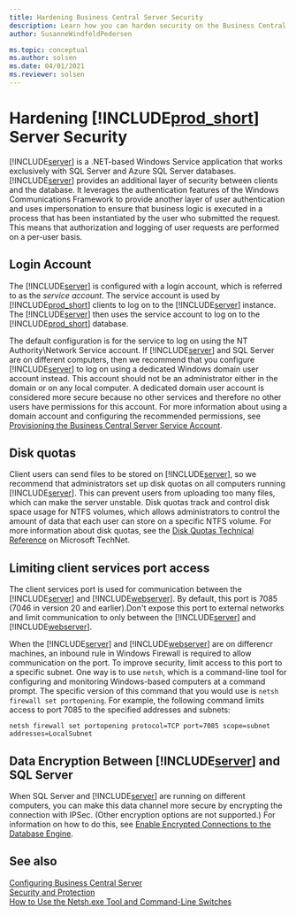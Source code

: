 ```yaml
---
title: Hardening Business Central Server Security
description: Learn how you can harden security on the Business Central Server component to protect access to the configuration settings.
author: SusanneWindfeldPedersen

ms.topic: conceptual
ms.author: solsen
ms.date: 04/01/2021
ms.reviewer: solsen
---
```

# Hardening [!INCLUDE[prod_short](../developer/includes/prod_short.md)] Server Security

[!INCLUDE[server](../developer/includes/server.md)] is a .NET-based Windows Service application that works exclusively with SQL Server and Azure SQL Server databases. [!INCLUDE[server](../developer/includes/server.md)] provides an additional layer of security between clients and the database. It leverages the authentication features of the Windows Communications Framework to provide another layer of user authentication and uses impersonation to ensure that business logic is executed in a process that has been instantiated by the user who submitted the request. This means that authorization and logging of user requests are performed on a per-user basis.  
  
## Login Account

The [!INCLUDE[server](../developer/includes/server.md)] is configured with a login account, which is referred to as the *service account*. The service account is used by [!INCLUDE[prod_short](../developer/includes/prod_short.md)] clients to log on to the [!INCLUDE[server](../developer/includes/server.md)] instance. The [!INCLUDE[server](../developer/includes/server.md)] then uses the service account to log on to the [!INCLUDE[prod_short](../developer/includes/prod_short.md)] database.
  
The default configuration is for the service to log on using the NT Authority\\Network Service account. If [!INCLUDE[server](../developer/includes/server.md)] and SQL Server are on different computers, then we recommend that you configure [!INCLUDE[server](../developer/includes/server.md)] to log on using a dedicated Windows domain user account instead. This account should not be an administrator either in the domain or on any local computer. A dedicated domain user account is considered more secure because no other services and therefore no other users have permissions for this account. For more information about using a domain account and configuring the recommended permissions, see [Provisioning the Business Central Server Service Account](../deployment/provision-server-account.md).  
  
## Disk quotas  
 Client users can send files to be stored on [!INCLUDE[server](../developer/includes/server.md)], so we recommend that administrators set up disk quotas on all computers running [!INCLUDE[server](../developer/includes/server.md)]. This can prevent users from uploading too many files, which can make the server unstable. Disk quotas track and control disk space usage for NTFS volumes, which allows administrators to control the amount of data that each user can store on a specific NTFS volume. For more information about disk quotas, see the [Disk Quotas Technical Reference](/previous-versions/windows/it-pro/windows-server-2003/cc786969(v=ws.10)) on Microsoft TechNet.  
  
## Limiting client services port access
  
<!-- The [!INCLUDE[prod_short](../developer/includes/prod_short.md)] Setup program opens a port in the firewall on the computer where you install [!INCLUDE[server](../developer/includes/server.md)].-->

The client services port is used for communication between the [!INCLUDE[server](../developer/includes/server.md)] and [!INCLUDE[webserver](../developer/includes/webserver.md)]. By default, this port  is 7085 (7046 in version 20 and earlier).Don't expose this port to external networks and limit communication to only between the [!INCLUDE[server](../developer/includes/server.md)] and [!INCLUDE[webserver](../developer/includes/webserver.md)].

When the [!INCLUDE[server](../developer/includes/server.md)] and [!INCLUDE[webserver](../developer/includes/webserver.md)] are on differencr machines, an inbound rule in Windows Firewall is required to allow communication on the port. To improve security, limit access to this port to a specific subnet. One way is to use `netsh`, which is a command-line tool for configuring and monitoring Windows-based computers at a command prompt. The specific version of this command that you would use is `netsh firewall set portopening`. For example, the following command limits access to port 7085 to the specified addresses and subnets:  
  
```  
netsh firewall set portopening protocol=TCP port=7085 scope=subnet addresses=LocalSubnet  
```  

## <a name="data-encryption"></a>Data Encryption Between [!INCLUDE[server](../developer/includes/server.md)] and SQL Server  

When SQL Server and [!INCLUDE[server](../developer/includes/server.md)] are running on different computers, you can make this data channel more secure by encrypting the connection with IPSec. \(Other encryption options are not supported.\) For information on how to do this, see [Enable Encrypted Connections to the Database Engine](/sql/database-engine/configure-windows/enable-encrypted-connections-to-the-database-engine?view=sql-server-2017).

## See also

 [Configuring Business Central Server](../administration/configure-server-instance.md)  
 [Security and Protection](security-and-protection.md)   
 [How to Use the Netsh.exe Tool and Command-Line Switches](/previous-versions/tn-archive/bb490939(v=technet.10))